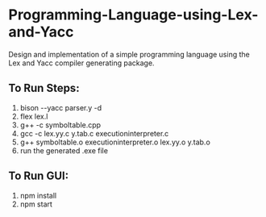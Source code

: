 # Programming-Language-using-Lex-and-Yacc
Design and implementation of a simple programming language using the Lex and Yacc compiler generating package.
<h2>To Run Steps:</h2>
<ul>
<li type="1">bison --yacc parser.y -d</li>
<li type="1">flex lex.l</li>
<li type="1">g++ -c symboltable.cpp</li>
<li type="1">gcc -c lex.yy.c y.tab.c executioninterpreter.c</li>
<li type="1">g++ symboltable.o executioninterpreter.o lex.yy.o y.tab.o</li>
<li type="1">run the generated .exe file</li>
</ul>

<h2>To Run GUI:</h2>
<ul>
<li type="1">npm install</li>
<li type="1">npm start</li>
</ul>